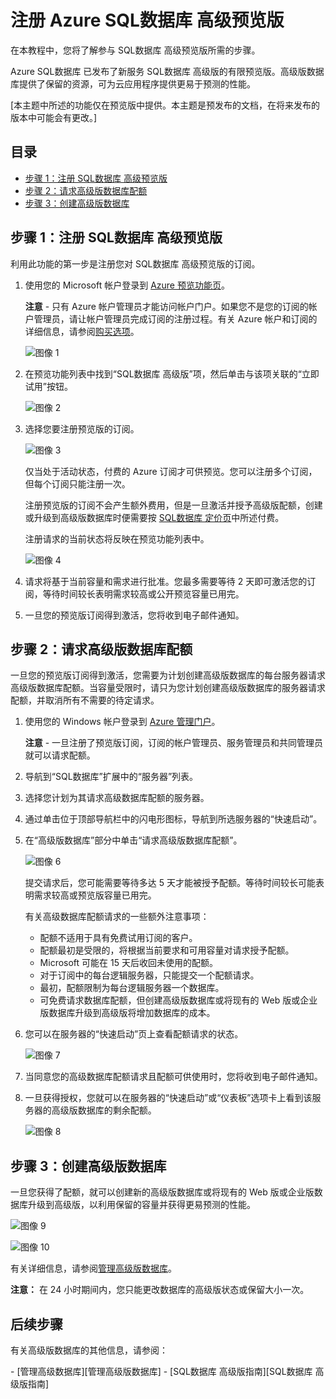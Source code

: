 <properties linkid="manage-services-sql-databases-premium" urlDisplayName="Premium SQL数据库" pageTitle="注册 Azure SQL数据库 高级版" metaKeywords="" description="介绍了如何注册 SQL数据库 高级预览版、请求高级版数据库配额，然后在 Azure SQL数据库 中将数据库升级到高级版。" metaCanonical="" services="cloud-services" documentationCenter="" title="注册 Azure SQL数据库 高级预览版" authors="karaman" solutions="" manager="" editor="tysonn" />
<tags ms.service="cloud-services"
    ms.date=""
    wacn.date=""
    />

# 注册 Azure SQL数据库 高级预览版

在本教程中，您将了解参与 SQL数据库 高级预览版所需的步骤。

Azure SQL数据库 已发布了新服务 SQL数据库 高级版的有限预览版。高级版数据库提供了保留的资源，可为云应用程序提供更易于预测的性能。

[本主题中所述的功能仅在预览版中提供。本主题是预发布的文档，在将来发布的版本中可能会有更改。]

## 目录

-   [步骤 1：注册 SQL数据库 高级预览版][步骤 1：注册 SQL数据库 高级预览版]
-   [步骤 2：请求高级版数据库配额][步骤 2：请求高级版数据库配额]
-   [步骤 3：创建高级版数据库][步骤 3：创建高级版数据库]

## <span id="SignUp"></span></a>步骤 1：注册 SQL数据库 高级预览版

利用此功能的第一步是注册您对 SQL数据库 高级预览版的订阅。

1.  使用您的 Microsoft 帐户登录到 [Azure 预览功能页][Azure 预览功能页]。

    **注意** - 只有 Azure 帐户管理员才能访问帐户门户。如果您不是您的订阅的帐户管理员，请让帐户管理员完成订阅的注册过程。有关 Azure 帐户和订阅的详细信息，请参阅[购买选项][Azure 预览功能页]。

    ![图像 1][图像 1]

2.  在预览功能列表中找到“SQL数据库 高级版”项，然后单击与该项关联的“立即试用”按钮。

    ![图像 2][图像 2]

3.  选择您要注册预览版的订阅。

    ![图像 3][图像 3]

    仅当处于活动状态，付费的 Azure 订阅才可供预览。您可以注册多个订阅，但每个订阅只能注册一次。

    注册预览版的订阅不会产生额外费用，但是一旦激活并授予高级版配额，创建或升级到高级版数据库时便需要按 [SQL数据库 定价页][SQL数据库 定价页]中所述付费。

    注册请求的当前状态将反映在预览功能列表中。

    ![图像 4][图像 4]

4.  请求将基于当前容量和需求进行批准。您最多需要等待 2 天即可激活您的订阅，等待时间较长表明需求较高或公开预览容量已用完。

5.  一旦您的预览版订阅得到激活，您将收到电子邮件通知。

## <span id="Quota"></span></a>步骤 2：请求高级版数据库配额

一旦您的预览版订阅得到激活，您需要为计划创建高级版数据库的每台服务器请求高级版数据库配额。当容量受限时，请只为您计划创建高级版数据库的服务器请求配额，并取消所有不需要的待定请求。

1.  使用您的 Windows 帐户登录到 [Azure 管理门户][Azure 管理门户]。

    **注意** - 一旦注册了预览版订阅，订阅的帐户管理员、服务管理员和共同管理员就可以请求配额。

2.  导航到“SQL数据库”扩展中的“服务器”列表。
3.  选择您计划为其请求高级数据库配额的服务器。
4.  通过单击位于顶部导航栏中的闪电形图标，导航到所选服务器的“快速启动”。
5.  在“高级版数据库”部分中单击“请求高级版数据库配额”。

    ![图像 6][图像 6]

    提交请求后，您可能需要等待多达 5 天才能被授予配额。等待时间较长可能表明需求较高或预览版容量已用完。

    有关高级数据库配额请求的一些额外注意事项：

    -   配额不适用于具有免费试用订阅的客户。
    -   配额最初是受限的，将根据当前要求和可用容量对请求授予配额。
    -   Microsoft 可能在 15 天后收回未使用的配额。
    -   对于订阅中的每台逻辑服务器，只能提交一个配额请求。
    -   最初，配额限制为每台逻辑服务器一个数据库。
    -   可免费请求数据库配额，但创建高级版数据库或将现有的 Web 版或企业版数据库升级到高级版将增加数据库的成本。

6.  您可以在服务器的“快速启动”页上查看配额请求的状态。

    ![图像 7][图像 7]

7.  当同意您的高级数据库配额请求且配额可供使用时，您将收到电子邮件通知。
8.  一旦获得授权，您就可以在服务器的“快速启动”或“仪表板”选项卡上看到该服务器的高级版数据库的剩余配额。

    ![图像 8][图像 8]

## <span id="Upgrade"></span></a>步骤 3：创建高级版数据库

一旦您获得了配额，就可以创建新的高级版数据库或将现有的 Web 版或企业版数据库升级到高级版，以利用保留的容量并获得更易预测的性能。

![图像 9][图像 9]

![图像 10][图像 10]

有关详细信息，请参阅[管理高级版数据库][管理高级版数据库]。

**注意：** 在 24 小时期间内，您只能更改数据库的高级版状态或保留大小一次。

## <span id="NextSteps"></span></a> 后续步骤

有关高级版数据库的其他信息，请参阅：

</p>
-   [管理高级数据库][管理高级版数据库]
-   [SQL数据库 高级版指南][SQL数据库 高级版指南]

  [步骤 1：注册 SQL数据库 高级预览版]: #SignUp
  [步骤 2：请求高级版数据库配额]: #Quota
  [步骤 3：创建高级版数据库]: #Upgrade
  [Azure 预览功能页]: http://account.windowsazure.cn/PreviewFeatures
  [图像 1]: ./media/sql-database-premium-sign-up/AccountSignup-Figure1.png
  [图像 2]: ./media/sql-database-premium-sign-up/AccountSignupButton-Figure2.png
  [图像 3]: ./media/sql-database-premium-sign-up/Subscription-Figure3.png
  [SQL数据库 定价页]: http://www.windowsazure.cn/zh-cn/pricing/details/sql-database/
  [图像 4]: ./media/sql-database-premium-sign-up/Status-Figure4.png
  [Azure 管理门户]: https://manage.windowsazure.cn
  [图像 6]: ./media/sql-database-premium-sign-up/RequestQuota-Figure6.png
  [图像 7]: ./media/sql-database-premium-sign-up/PendingApproval-Figure7.png
  [图像 8]: ./media/sql-database-premium-sign-up/QuotaApproved-Figure8.png
  [图像 9]: ./media/sql-database-premium-sign-up/SpecifyDBSettings-Figure9.png
  [图像 10]: ./media/sql-database-premium-sign-up/PremiumDBSettings-Figure10.png
  [管理高级版数据库]: http://go.microsoft.com/fwlink/p/?LinkID=311927
  [SQL数据库 高级版指南]: http://go.microsoft.com/fwlink/p/?LinkId=313650
